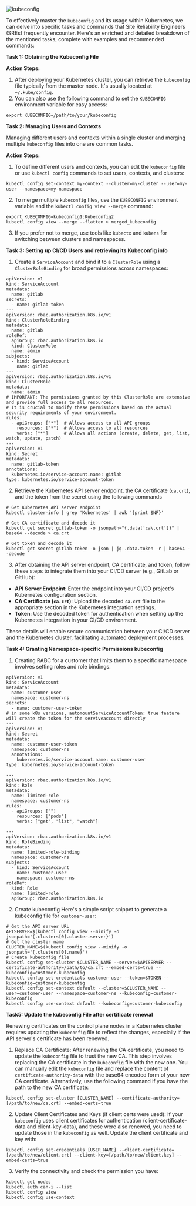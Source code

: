 ![kubeconfig](pics/1-kubeconfig.png)

To effectively master the `kubeconfig` and its usage within Kubernetes, we can delve into specific tasks and commands that Site Reliability Engineers (SREs) frequently encounter. Here's an enriched and detailed breakdown of the mentioned tasks, complete with examples and recommended commands:

**Task 1: Obtaining the Kubeconfig File**

**Action Steps:**

1. After deploying your Kubernetes cluster, you can retrieve the `kubeconfig` file typically from the master node. It's usually located at `~/.kube/config`.
2. You can also use the following command to set the `KUBECONFIG` environment variable for easy access:
```
export KUBECONFIG=/path/to/your/kubeconfig
```

**Task 2: Managing Users and Contexts**

Managing different users and contexts within a single cluster and merging multiple `kubeconfig` files into one are common tasks.

**Action Steps:**

1. To define different users and contexts, you can edit the `kubeconfig` file or use `kubectl config` commands to set users, contexts, and clusters:
```
kubectl config set-context my-context --cluster=my-cluster --user=my-user --namespace=my-namespace
```
2. To merge multiple `kubeconfig` files, use the `KUBECONFIG` environment variable and the `kubectl config view --merge` command:
```
export KUBECONFIG=kubeconfig1:Kubeconfig2
kubectl config view --merge --flatten > merged_kubeconfig
```

3. If you prefer not to merge, use tools like `kubectx` and `kubens` for switching between clusters and namespaces.

**Task 3: Setting up CI/CD Users and retrieving its Kubeconfig info**
1. Create a `ServiceAccount` and bind it to a `ClusterRole` using a `ClusterRoleBinding` for broad permissions across namespaces:

```
apiVersion: v1
kind: ServiceAccount
metadata:
  name: gitlab
secrets:
  - name: gitlab-token
---
apiVersion: rbac.authorization.k8s.io/v1
kind: ClusterRoleBinding
metadata:
  name: gitlab
roleRef:
  apiGroup: rbac.authorization.k8s.io
  kind: ClusterRole
  name: admin
subjects:
  - kind: ServiceAccount
    name: gitlab
---
apiVersion: rbac.authorization.k8s.io/v1
kind: ClusterRole
metadata:
  name: admin
# IMPORTANT: The permissions granted by this ClusterRole are extensive and provide full access to all resources.
# It is crucial to modify these permissions based on the actual security requirements of your environment.
rules:
  - apiGroups: ["*"]  # Allows access to all API groups
    resources: ["*"]  # Allows access to all resources
    verbs: ["*"]      # Allows all actions (create, delete, get, list, watch, update, patch)
---
apiVersion: v1
kind: Secret
metadata:
  name: gitlab-token
annotations:
  kubernetes.io/service-account.name: gitlab
type: kubernetes.io/service-account-token

```
2. Retrieve the Kubernetes API server endpoint, the CA certificate (`ca.crt`), and the token from the secret using the following commands
```
# Get Kubernetes API server endpoint
kubectl cluster-info | grep 'Kubernetes' | awk '{print $NF}'

# Get CA certificate and decode it
kubectl get secret gitlab-token -o jsonpath="{.data['ca\.crt']}" | base64 --decode > ca.crt

# Get token and decode it
kubectl get secret gitlab-token -o json | jq .data.token -r | base64 --decode
```
3. After obtaining the API server endpoint, CA certificate, and token, follow these steps to integrate them into your CI/CD server (e.g., GitLab or GitHub):

- **API Server Endpoint**: Enter the endpoint into your CI/CD project's Kubernetes configuration section.
- **CA Certificate (`ca.crt`)**: Upload the decoded `ca.crt` file to the appropriate section in the Kubernetes integration settings.
- **Token**: Use the decoded token for authentication when setting up the Kubernetes integration in your CI/CD environment.

These details will enable secure communication between your CI/CD server and the Kubernetes cluster, facilitating automated deployment processes.

**Task 4: Granting Namespace-specific Permissions kubeconfig**
1. Creating RABC for a customer that limits them to a specific namespace involves setting roles and role bindings.
```
apiVersion: v1
kind: ServiceAccount
metadata:
  name: customer-user
  namespace: customer-ns
secrets:
  - name: customer-user-token
# in some k8s versions, automountServiceAccountToken: true feature will create the token for the serviveaccount directly
---
apiVersion: v1
kind: Secret
metadata:
  name: customer-user-token
  namespace: customer-ns
  annotations:
    kubernetes.io/service-account.name: customer-user
type: kubernetes.io/service-account-token

---
apiVersion: rbac.authorization.k8s.io/v1
kind: Role
metadata:
  name: limited-role
  namespace: customer-ns
rules:
  - apiGroups: [""]
    resources: ["pods"]
    verbs: ["get", "list", "watch"]

---
apiVersion: rbac.authorization.k8s.io/v1
kind: RoleBinding
metadata:
  name: limited-role-binding
  namespace: customer-ns
subjects:
  - kind: ServiceAccount
    name: customer-user
    namespace: customer-ns
roleRef:
  kind: Role
  name: limited-role
  apiGroup: rbac.authorization.k8s.io
```

2. Create kubeconfig
   Here's a simple script snippet to generate a kubeconfig file for `customer-user`:
```
# Get the API server URL
APISERVER=$(kubectl config view --minify -o jsonpath='{.clusters[0].cluster.server}')
# Get the cluster name
CLUSTER_NAME=$(kubectl config view --minify -o jsonpath='{.clusters[0].name}')
# Create kubeconfig file
kubectl config set-cluster $CLUSTER_NAME --server=$APISERVER --certificate-authority=/path/to/ca.crt --embed-certs=true --kubeconfig=customer-kubeconfig
kubectl config set-credentials customer-user --token=$TOKEN --kubeconfig=customer-kubeconfig
kubectl config set-context default --cluster=$CLUSTER_NAME --user=customer-user --namespace=customer-ns --kubeconfig=customer-kubeconfig
kubectl config use-context default --kubeconfig=customer-kubeconfig

```

**Task5: Update the kubeconfig File after certificate renewal**

Renewing certificates on the control plane nodes in a Kubernetes cluster requires updating the `kubeconfig` file to reflect the changes, especially if the API server's certificate has been renewed.
1. Replace CA Certificate:
   After renewing the CA certificate, you need to update the `kubeconfig` file to trust the new CA. This step involves replacing the CA certificate in the `kubeconfig` file with the new one. You can manually edit the `kubeconfig` file and replace the content of `certificate-authority-data` with the base64 encoded form of your new CA certificate. Alternatively, use the following command if you have the path to the new CA certificate:
```
kubectl config set-cluster [CLUSTER_NAME] --certificate-authority=[/path/to/new/ca.crt] --embed-certs=true

```
2. Update Client Certificates and Keys (if client certs were used):
   If your `kubeconfig` uses client certificates for authentication (client-certificate-data and client-key-data), and these were also renewed, you need to update those in the `kubeconfig` as well. Update the client certificate and key with:
```
kubectl config set-credentials [USER_NAME] --client-certificate=[/path/to/new/client.crt] --client-key=[/path/to/new/client.key] --embed-certs=true

```

3. Verify the connectivity and check the permission you have:
```
kubectl get nodes
kubectl auth can-i --list
kubectl config view
kubectl config use-context

```